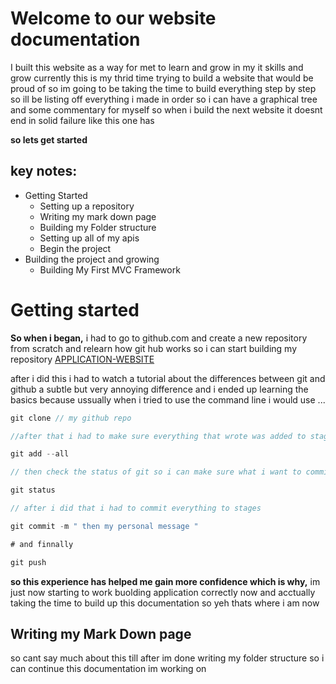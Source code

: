 # Welcome to our website documentation 
I built this website as a way for met to learn and grow in my it skills and 
grow currently this is my thrid time trying to build a website that would be proud of 
so im going to be taking the time to build everything step by step 
so ill be listing off everything i made in order so i can have a graphical tree and some commentary for myself so when i build the next website it doesnt end in solid failure like this one has 

__so lets get started__

## key notes:

* Getting Started
    * Setting up a repository 
    * Writing my mark down page 
    * Building my Folder structure
    * Setting up all of my apis 
    * Begin the project
* Building the project and growing
    * Building My First MVC Framework 





# Getting started 
__So when i began,__ i had to go to github.com and create a new repository from scratch and relearn how git hub works 
so i can start building my repository [APPLICATION-WEBSITE](https://github.com/goldenexecutive/application-website) 

after i did this i had to watch a tutorial about the differences between git and github 
a subtle but very annoying difference and i ended up learning the basics because ussually 
when i tried to use the command line i would use ...

```c#
git clone // my github repo

//after that i had to make sure everything that wrote was added to stages

git add --all 

// then check the status of git so i can make sure what i want to commit is committed correctly

git status

// after i did that i had to commit everything to stages

git commit -m " then my personal message "

# and finnally 

git push 
```

__so this experience has helped me gain more confidence which is why,__
im just now starting to work buolding application correctly now and acctually taking the time
to build up this documentation so yeh thats where i am now 

## Writing my __Mark Down__ page 
so cant say much about this till after im done writing my folder structure so i can continue 
this documentation im working on 